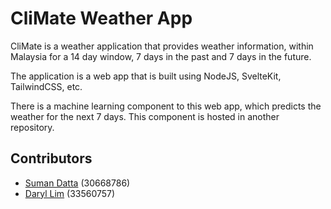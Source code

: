 # CliMate Weather App

CliMate is a weather application that provides weather information, within Malaysia for a 14 day window, 7 days in the past and 7 days in the future.

The application is a web app that is built using NodeJS, SvelteKit, TailwindCSS, etc.

There is a machine learning component to this web app, which predicts the weather for the next 7 days. This component is hosted in another repository.

## Contributors

- [Suman Datta](mailto:sdat0004@student.monash.edu) (30668786)
- [Daryl Lim](dlim0036@student.monash.edu) (33560757)
